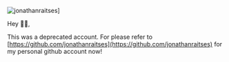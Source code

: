 ![jonathanraitses](https://images.ctfassets.net/hygaqkpu9v0m/1LD1KRdMgjk3rIjLD76ViA/ebd342c1e4aed1dc7eaba2351aec3ca5/prf.jfif)]

Hey 👋🏻,

This was a deprecated account. For please refer to [https://github.com/jonathanraitses](https://github.com/jonathanraitses) for my personal github account now!
